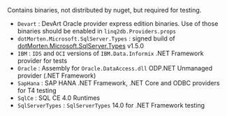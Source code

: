 Contains binaries, not distributed by nuget, but required for testing.

- `Devart` : DevArt Oracle provider express edition binaries. Use of those binaries should be enabled in `linq2db.Providers.props`
- `dotMorten.Microsoft.SqlServer.Types` : signed build of [dotMorten.Microsoft.SqlServer.Types](https://www.nuget.org/packages/dotMorten.Microsoft.SqlServer.Types) v1.5.0
- `IBM` : `IDS` and `OCI` versions of `IBM.Data.Informix` .NET Framework provider for tests
- `Oracle` : Assembly for `Oracle.DataAccess.dll` ODP.NET Unmanaged provider (.NET Framework)
- `SapHana` : SAP HANA .NET Framework, .NET Core and ODBC providers for T4 testing
- `SqlCe` : SQL CE 4.0 Runtimes
- `SqlServerTypes` : `SqlServerTypes` 14.0 for .NET Framework testing